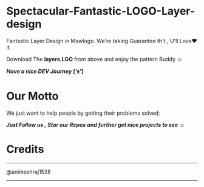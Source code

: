 # Spectacular-Fantastic-LOGO-Layer-design

Fantastic  Layer Design in Mswlogo. We're taking Guarantee th't , U'll Love♥ it.

Download The **layers.LGO** from above and enjoy the pattern Buddy ☺

***Have a nice DEV Journey*** **[‘ᴥ’]**

# Our Motto 

We just want to help people by getting their problems solved;

***Just Follow us , Star our Repos and further get nice projects to see*** ☺

# Credits

***************

@animeshraj1528

***************
